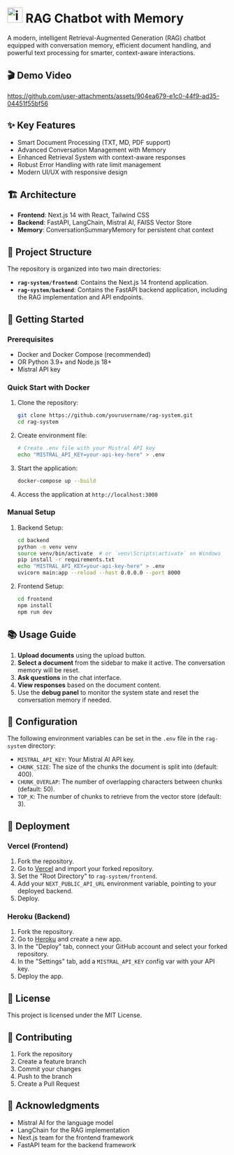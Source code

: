 # <img width="35" height="35" alt="image" src="https://github.com/user-attachments/assets/8bbb38e9-b85a-46c7-bb7f-67a545676e83" />     RAG Chatbot with Memory

A modern, intelligent Retrieval-Augmented Generation (RAG) chatbot equipped with conversation memory, efficient document handling, and powerful text processing for smarter, context-aware interactions.

## 🎬 Demo Video


https://github.com/user-attachments/assets/904ea679-e1c0-44f9-ad35-04451f55bf56


## ✨ Key Features

- Smart Document Processing (TXT, MD, PDF support)
- Advanced Conversation Management with Memory
- Enhanced Retrieval System with context-aware responses
- Robust Error Handling with rate limit management
- Modern UI/UX with responsive design

## 🏗️ Architecture

- **Frontend**: Next.js 14 with React, Tailwind CSS
- **Backend**: FastAPI, LangChain, Mistral AI, FAISS Vector Store
- **Memory**: ConversationSummaryMemory for persistent chat context

## 📂 Project Structure

The repository is organized into two main directories:

- **`rag-system/frontend`**: Contains the Next.js 14 frontend application.
- **`rag-system/backend`**: Contains the FastAPI backend application, including the RAG implementation and API endpoints.

## 🚀 Getting Started

### Prerequisites

- Docker and Docker Compose (recommended)
- OR Python 3.9+ and Node.js 18+
- Mistral API key

### Quick Start with Docker

1. Clone the repository:
   ```bash
   git clone https://github.com/yourusername/rag-system.git
   cd rag-system
   ```

2. Create environment file:
   ```bash
   # Create .env file with your Mistral API key
   echo "MISTRAL_API_KEY=your-api-key-here" > .env
   ```

3. Start the application:
   ```bash
   docker-compose up --build
   ```

4. Access the application at `http://localhost:3000`

### Manual Setup

1. Backend Setup:
   ```bash
   cd backend
   python -m venv venv
   source venv/bin/activate  # or `venv\Scripts\activate` on Windows
   pip install -r requirements.txt
   echo "MISTRAL_API_KEY=your-api-key-here" > .env
   uvicorn main:app --reload --host 0.0.0.0 --port 8000
   ```

2. Frontend Setup:
   ```bash
   cd frontend
   npm install
   npm run dev
   ```

## 📚 Usage Guide

1. **Upload documents** using the upload button.
2. **Select a document** from the sidebar to make it active. The conversation memory will be reset.
3. **Ask questions** in the chat interface.
4. **View responses** based on the document content.
5. Use the **debug panel** to monitor the system state and reset the conversation memory if needed.

## 🔧 Configuration

The following environment variables can be set in the `.env` file in the `rag-system` directory:

- `MISTRAL_API_KEY`: Your Mistral AI API key.
- `CHUNK_SIZE`: The size of the chunks the document is split into (default: 400).
- `CHUNK_OVERLAP`: The number of overlapping characters between chunks (default: 50).
- `TOP_K`: The number of chunks to retrieve from the vector store (default: 3).

## 🚢 Deployment

### Vercel (Frontend)

1. Fork the repository.
2. Go to [Vercel](https://vercel.com/new) and import your forked repository.
3. Set the "Root Directory" to `rag-system/frontend`.
4. Add your `NEXT_PUBLIC_API_URL` environment variable, pointing to your deployed backend.
5. Deploy.

### Heroku (Backend)

1. Fork the repository.
2. Go to [Heroku](https://dashboard.heroku.com/new?template=https://github.com/yourusername/rag-system) and create a new app.
3. In the "Deploy" tab, connect your GitHub account and select your forked repository.
4. In the "Settings" tab, add a `MISTRAL_API_KEY` config var with your API key.
5. Deploy the app.

## 📝 License

This project is licensed under the MIT License.

## 🤝 Contributing

1. Fork the repository
2. Create a feature branch
3. Commit your changes
4. Push to the branch
5. Create a Pull Request

## 🙏 Acknowledgments

- Mistral AI for the language model
- LangChain for the RAG implementation
- Next.js team for the frontend framework
- FastAPI team for the backend framework
